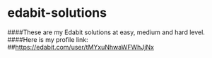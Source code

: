 # edabit-solutions
####These are my Edabit solutions at easy, medium and hard level. 
####Here is my profile link: ##https://edabit.com/user/tMYxuNhwaWFWhJjNx
